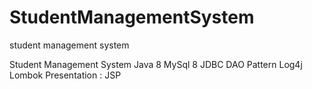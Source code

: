 # StudentManagementSystem
student management system

Student Management System 
Java 8
MySql 8
JDBC
DAO Pattern 
Log4j 
Lombok 
Presentation : JSP
